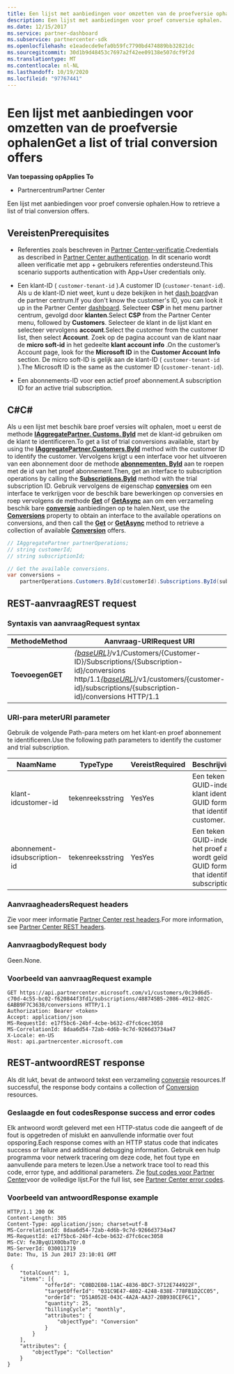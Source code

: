 ```yaml
---
title: Een lijst met aanbiedingen voor omzetten van de proefversie ophalen
description: Een lijst met aanbiedingen voor proef conversie ophalen.
ms.date: 12/15/2017
ms.service: partner-dashboard
ms.subservice: partnercenter-sdk
ms.openlocfilehash: e1eadecde9efa0b59fc7790bd474889bb32821dc
ms.sourcegitcommit: 30d1b9d48453c7697a2f42ee09138e507dcf9f2d
ms.translationtype: MT
ms.contentlocale: nl-NL
ms.lasthandoff: 10/19/2020
ms.locfileid: "97767441"
---
```

# <a name="get-a-list-of-trial-conversion-offers"></a><span data-ttu-id="e6cd3-103">Een lijst met aanbiedingen voor omzetten van de proefversie ophalen</span><span class="sxs-lookup"><span data-stu-id="e6cd3-103">Get a list of trial conversion offers</span></span>

<span data-ttu-id="e6cd3-104">**Van toepassing op**</span><span class="sxs-lookup"><span data-stu-id="e6cd3-104">**Applies To**</span></span>

- <span data-ttu-id="e6cd3-105">Partnercentrum</span><span class="sxs-lookup"><span data-stu-id="e6cd3-105">Partner Center</span></span>

<span data-ttu-id="e6cd3-106">Een lijst met aanbiedingen voor proef conversie ophalen.</span><span class="sxs-lookup"><span data-stu-id="e6cd3-106">How to retrieve a list of trial conversion offers.</span></span>

## <a name="prerequisites"></a><span data-ttu-id="e6cd3-107">Vereisten</span><span class="sxs-lookup"><span data-stu-id="e6cd3-107">Prerequisites</span></span>

- <span data-ttu-id="e6cd3-108">Referenties zoals beschreven in [Partner Center-verificatie](partner-center-authentication.md).</span><span class="sxs-lookup"><span data-stu-id="e6cd3-108">Credentials as described in [Partner Center authentication](partner-center-authentication.md).</span></span> <span data-ttu-id="e6cd3-109">In dit scenario wordt alleen verificatie met app + gebruikers referenties ondersteund.</span><span class="sxs-lookup"><span data-stu-id="e6cd3-109">This scenario supports authentication with App+User credentials only.</span></span>

- <span data-ttu-id="e6cd3-110">Een klant-ID ( `customer-tenant-id` ).</span><span class="sxs-lookup"><span data-stu-id="e6cd3-110">A customer ID (`customer-tenant-id`).</span></span> <span data-ttu-id="e6cd3-111">Als u de klant-ID niet weet, kunt u deze bekijken in het [dash board](https://partner.microsoft.com/dashboard)van de partner centrum.</span><span class="sxs-lookup"><span data-stu-id="e6cd3-111">If you don't know the customer's ID, you can look it up in the Partner Center [dashboard](https://partner.microsoft.com/dashboard).</span></span> <span data-ttu-id="e6cd3-112">Selecteer **CSP** in het menu partner centrum, gevolgd door **klanten**.</span><span class="sxs-lookup"><span data-stu-id="e6cd3-112">Select **CSP** from the Partner Center menu, followed by **Customers**.</span></span> <span data-ttu-id="e6cd3-113">Selecteer de klant in de lijst klant en selecteer vervolgens **account**.</span><span class="sxs-lookup"><span data-stu-id="e6cd3-113">Select the customer from the customer list, then select **Account**.</span></span> <span data-ttu-id="e6cd3-114">Zoek op de pagina account van de klant naar de **micro soft-id** in het gedeelte **klant account info** .</span><span class="sxs-lookup"><span data-stu-id="e6cd3-114">On the customer’s Account page, look for the **Microsoft ID** in the **Customer Account Info** section.</span></span> <span data-ttu-id="e6cd3-115">De micro soft-ID is gelijk aan de klant-ID ( `customer-tenant-id` ).</span><span class="sxs-lookup"><span data-stu-id="e6cd3-115">The Microsoft ID is the same as the customer ID  (`customer-tenant-id`).</span></span>

- <span data-ttu-id="e6cd3-116">Een abonnements-ID voor een actief proef abonnement.</span><span class="sxs-lookup"><span data-stu-id="e6cd3-116">A subscription ID for an active trial subscription.</span></span>

## <a name="c"></a><span data-ttu-id="e6cd3-117">C\#</span><span class="sxs-lookup"><span data-stu-id="e6cd3-117">C\#</span></span>

<span data-ttu-id="e6cd3-118">Als u een lijst met beschik bare proef versies wilt ophalen, moet u eerst de methode [**IAggregatePartner. Customs. ById**](/dotnet/api/microsoft.store.partnercenter.customers.icustomercollection.byid) met de klant-id gebruiken om de klant te identificeren.</span><span class="sxs-lookup"><span data-stu-id="e6cd3-118">To get a list of trial conversions available, start by using the [**IAggregatePartner.Customers.ById**](/dotnet/api/microsoft.store.partnercenter.customers.icustomercollection.byid) method with the customer ID to identify the customer.</span></span> <span data-ttu-id="e6cd3-119">Vervolgens krijgt u een interface voor het uitvoeren van een abonnement door de methode [**abonnementen. ById**](/dotnet/api/microsoft.store.partnercenter.customerusers.icustomerusercollection.byid) aan te roepen met de id van het proef abonnement.</span><span class="sxs-lookup"><span data-stu-id="e6cd3-119">Then, get an interface to subscription operations by calling the [**Subscriptions.ById**](/dotnet/api/microsoft.store.partnercenter.customerusers.icustomerusercollection.byid) method with the trial subscription ID.</span></span> <span data-ttu-id="e6cd3-120">Gebruik vervolgens de eigenschap [**conversies**](/dotnet/api/microsoft.store.partnercenter.subscriptions.isubscription.conversions) om een interface te verkrijgen voor de beschik bare bewerkingen op conversies en roep vervolgens de methode [**Get**](/dotnet/api/microsoft.store.partnercenter.subscriptions.isubscriptionconversioncollection.get) of [**GetAsync**](/dotnet/api/microsoft.store.partnercenter.subscriptions.isubscriptionconversioncollection.getasync) aan om een verzameling beschik bare [**conversie**](/dotnet/api/microsoft.store.partnercenter.models.subscriptions.conversion) aanbiedingen op te halen.</span><span class="sxs-lookup"><span data-stu-id="e6cd3-120">Next, use the [**Conversions**](/dotnet/api/microsoft.store.partnercenter.subscriptions.isubscription.conversions) property to obtain an interface to the available operations on conversions, and then call the [**Get**](/dotnet/api/microsoft.store.partnercenter.subscriptions.isubscriptionconversioncollection.get) or [**GetAsync**](/dotnet/api/microsoft.store.partnercenter.subscriptions.isubscriptionconversioncollection.getasync) method to retrieve a collection of available [**Conversion**](/dotnet/api/microsoft.store.partnercenter.models.subscriptions.conversion) offers.</span></span>

``` csharp
// IAggregatePartner partnerOperations;
// string customerId;
// string subscriptionId;

// Get the available conversions.
var conversions =
    partnerOperations.Customers.ById(customerId).Subscriptions.ById(subscriptionId).Conversions.Get();
```

## <a name="rest-request"></a><span data-ttu-id="e6cd3-121">REST-aanvraag</span><span class="sxs-lookup"><span data-stu-id="e6cd3-121">REST request</span></span>

### <a name="request-syntax"></a><span data-ttu-id="e6cd3-122">Syntaxis van aanvraag</span><span class="sxs-lookup"><span data-stu-id="e6cd3-122">Request syntax</span></span>

| <span data-ttu-id="e6cd3-123">Methode</span><span class="sxs-lookup"><span data-stu-id="e6cd3-123">Method</span></span>  | <span data-ttu-id="e6cd3-124">Aanvraag-URI</span><span class="sxs-lookup"><span data-stu-id="e6cd3-124">Request URI</span></span>                                                                                                                 |
|---------|-----------------------------------------------------------------------------------------------------------------------------|
| <span data-ttu-id="e6cd3-125">**Toevoegen**</span><span class="sxs-lookup"><span data-stu-id="e6cd3-125">**GET**</span></span> | <span data-ttu-id="e6cd3-126">[*{baseURL}*](partner-center-rest-urls.md)/v1/Customers/{Customer-ID}/Subscriptions/{Subscription-id}/conversions http/1.1</span><span class="sxs-lookup"><span data-stu-id="e6cd3-126">[*{baseURL}*](partner-center-rest-urls.md)/v1/customers/{customer-id}/subscriptions/{subscription-id}/conversions HTTP/1.1</span></span> |

### <a name="uri-parameter"></a><span data-ttu-id="e6cd3-127">URI-para meter</span><span class="sxs-lookup"><span data-stu-id="e6cd3-127">URI parameter</span></span>

<span data-ttu-id="e6cd3-128">Gebruik de volgende Path-para meters om het klant-en proef abonnement te identificeren.</span><span class="sxs-lookup"><span data-stu-id="e6cd3-128">Use the following path parameters to identify the customer and trial subscription.</span></span>

| <span data-ttu-id="e6cd3-129">Naam</span><span class="sxs-lookup"><span data-stu-id="e6cd3-129">Name</span></span>            | <span data-ttu-id="e6cd3-130">Type</span><span class="sxs-lookup"><span data-stu-id="e6cd3-130">Type</span></span>   | <span data-ttu-id="e6cd3-131">Vereist</span><span class="sxs-lookup"><span data-stu-id="e6cd3-131">Required</span></span> | <span data-ttu-id="e6cd3-132">Beschrijving</span><span class="sxs-lookup"><span data-stu-id="e6cd3-132">Description</span></span>                                                     |
|-----------------|--------|----------|-----------------------------------------------------------------|
| <span data-ttu-id="e6cd3-133">klant-id</span><span class="sxs-lookup"><span data-stu-id="e6cd3-133">customer-id</span></span>     | <span data-ttu-id="e6cd3-134">tekenreeks</span><span class="sxs-lookup"><span data-stu-id="e6cd3-134">string</span></span> | <span data-ttu-id="e6cd3-135">Yes</span><span class="sxs-lookup"><span data-stu-id="e6cd3-135">Yes</span></span>      | <span data-ttu-id="e6cd3-136">Een teken reeks met een GUID-indeling die de klant identificeert.</span><span class="sxs-lookup"><span data-stu-id="e6cd3-136">A GUID formatted string that identifies the customer.</span></span>           |
| <span data-ttu-id="e6cd3-137">abonnement-id</span><span class="sxs-lookup"><span data-stu-id="e6cd3-137">subscription-id</span></span> | <span data-ttu-id="e6cd3-138">tekenreeks</span><span class="sxs-lookup"><span data-stu-id="e6cd3-138">string</span></span> | <span data-ttu-id="e6cd3-139">Yes</span><span class="sxs-lookup"><span data-stu-id="e6cd3-139">Yes</span></span>      | <span data-ttu-id="e6cd3-140">Een teken reeks met een GUID-indeling waarmee het proef abonnement wordt geïdentificeerd.</span><span class="sxs-lookup"><span data-stu-id="e6cd3-140">A GUID formatted string that identifies the trial subscription.</span></span> |

### <a name="request-headers"></a><span data-ttu-id="e6cd3-141">Aanvraagheaders</span><span class="sxs-lookup"><span data-stu-id="e6cd3-141">Request headers</span></span>

<span data-ttu-id="e6cd3-142">Zie voor meer informatie [Partner Center rest headers](headers.md).</span><span class="sxs-lookup"><span data-stu-id="e6cd3-142">For more information, see [Partner Center REST headers](headers.md).</span></span>

### <a name="request-body"></a><span data-ttu-id="e6cd3-143">Aanvraagbody</span><span class="sxs-lookup"><span data-stu-id="e6cd3-143">Request body</span></span>

<span data-ttu-id="e6cd3-144">Geen.</span><span class="sxs-lookup"><span data-stu-id="e6cd3-144">None.</span></span>

### <a name="request-example"></a><span data-ttu-id="e6cd3-145">Voorbeeld van aanvraag</span><span class="sxs-lookup"><span data-stu-id="e6cd3-145">Request example</span></span>

```http
GET https://api.partnercenter.microsoft.com/v1/customers/0c39d6d5-c70d-4c55-bc02-f620844f3fd1/subscriptions/488745B5-2086-4912-802C-6ABB9F7C3638/conversions HTTP/1.1
Authorization: Bearer <token>
Accept: application/json
MS-RequestId: e17f5bc6-24bf-4cbe-b632-d7fc6cec3058
MS-CorrelationId: 8daa6d54-72ab-4d6b-9c7d-9266d3734a47
X-Locale: en-US
Host: api.partnercenter.microsoft.com
```

## <a name="rest-response"></a><span data-ttu-id="e6cd3-146">REST-antwoord</span><span class="sxs-lookup"><span data-stu-id="e6cd3-146">REST response</span></span>

<span data-ttu-id="e6cd3-147">Als dit lukt, bevat de antwoord tekst een verzameling [conversie](conversions-resources.md#conversionresult) resources.</span><span class="sxs-lookup"><span data-stu-id="e6cd3-147">If successful, the response body contains a collection of [Conversion](conversions-resources.md#conversionresult) resources.</span></span>

### <a name="response-success-and-error-codes"></a><span data-ttu-id="e6cd3-148">Geslaagde en fout codes</span><span class="sxs-lookup"><span data-stu-id="e6cd3-148">Response success and error codes</span></span>

<span data-ttu-id="e6cd3-149">Elk antwoord wordt geleverd met een HTTP-status code die aangeeft of de fout is opgetreden of mislukt en aanvullende informatie over fout opsporing.</span><span class="sxs-lookup"><span data-stu-id="e6cd3-149">Each response comes with an HTTP status code that indicates success or failure and additional debugging information.</span></span> <span data-ttu-id="e6cd3-150">Gebruik een hulp programma voor netwerk tracering om deze code, het fout type en aanvullende para meters te lezen.</span><span class="sxs-lookup"><span data-stu-id="e6cd3-150">Use a network trace tool to read this code, error type, and additional parameters.</span></span> <span data-ttu-id="e6cd3-151">Zie [fout codes voor Partner Center](error-codes.md)voor de volledige lijst.</span><span class="sxs-lookup"><span data-stu-id="e6cd3-151">For the full list, see [Partner Center error codes](error-codes.md).</span></span>

### <a name="response-example"></a><span data-ttu-id="e6cd3-152">Voorbeeld van antwoord</span><span class="sxs-lookup"><span data-stu-id="e6cd3-152">Response example</span></span>

```http
HTTP/1.1 200 OK
Content-Length: 305
Content-Type: application/json; charset=utf-8
MS-CorrelationId: 8daa6d54-72ab-4d6b-9c7d-9266d3734a47
MS-RequestId: e17f5bc6-24bf-4cbe-b632-d7fc6cec3058
MS-CV: feJByqU1X0ObaTQr.0
MS-ServerId: 030011719
Date: Thu, 15 Jun 2017 23:10:01 GMT

 {
    "totalCount": 1,
    "items": [{
            "offerId": "C0BD2E08-11AC-4836-BDC7-3712E744922F",
            "targetOfferId": "031C9E47-4802-4248-838E-778FB1D2CC05",
            "orderId": "D51A052E-043C-4A2A-AA37-2BB938CEF6C1",
            "quantity": 25,
            "billingCycle": "monthly",
            "attributes": {
                "objectType": "Conversion"
            }
        }
    ],
    "attributes": {
        "objectType": "Collection"
    }
}
```
